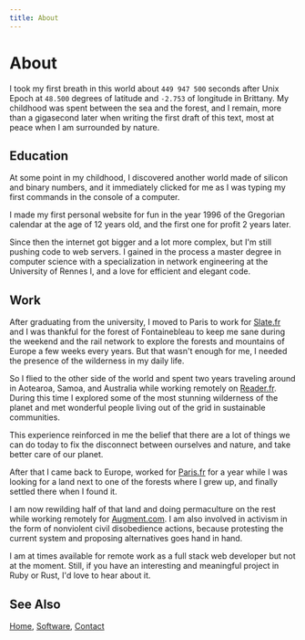 ```yaml
---
title: About
---
```


# About

I took my first breath in this world about `449 947 500` seconds after Unix
Epoch at `48.500` degrees of latitude and `-2.753` of longitude in Brittany. My
childhood was spent between the sea and the forest, and I remain, more than a
gigasecond later when writing the first draft of this text, most at peace when
I am surrounded by nature.


## Education

At some point in my childhood, I discovered another world made of silicon and
binary numbers, and it immediately clicked for me as I was typing my first
commands in the console of a computer.

I made my first personal website for fun in the year 1996 of the Gregorian
calendar at the age of 12 years old, and the first one for profit 2 years
later.

Since then the internet got bigger and a lot more complex, but I'm still
pushing code to web servers. I gained in the process a master degree in
computer science with a specialization in network engineering at the University
of Rennes I, and a love for efficient and elegant code.


## Work

After graduating from the university, I moved to Paris to work for
[Slate.fr][0] and I was thankful for the forest of Fontainebleau to keep me
sane during the weekend and the rail network to explore the forests and
mountains of Europe a few weeks every years. But that wasn't enough for me, I
needed the presence of the wilderness in my daily life.

So I flied to the other side of the world and spent two years traveling around
in Aotearoa, Samoa, and Australia while working remotely on [Reader.fr][1].
During this time I explored some of the most stunning wilderness of the planet
and met wonderful people living out of the grid in sustainable communities.

This experience reinforced in me the belief that there are a lot of things we
can do today to fix the disconnect between ourselves and nature, and take
better care of our planet.

After that I came back to Europe, worked for [Paris.fr][2] for a year while
I was looking for a land next to one of the forests where I grew up, and
finally settled there when I found it.

I am now rewilding half of that land and doing permaculture on the rest while
working remotely for [Augment.com][3]. I am also involved in activism in the
form of nonviolent civil disobedience actions, because protesting the current
system and proposing alternatives goes hand in hand.

I am at times available for remote work as a full stack web developer but not
at the moment. Still, if you have an interesting and meaningful project in Ruby
or Rust, I'd love to hear about it.


## See Also

[Home](/), [Software](/software/), [Contact](/contact.html)


[0]: https://slate.fr
[1]: https://reader.fr
[2]: https://paris.fr
[3]: https://augment.com
